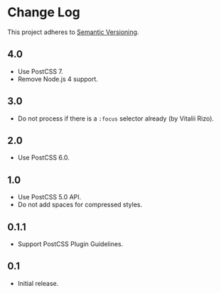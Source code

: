 # Change Log
This project adheres to [Semantic Versioning](http://semver.org/).

## 4.0
* Use PostCSS 7.
* Remove Node.js 4 support.

## 3.0
* Do not process if there is a `:focus` selector already (by Vitalii Rizo).

## 2.0
* Use PostCSS 6.0.

## 1.0
* Use PostCSS 5.0 API.
* Do not add spaces for compressed styles.

## 0.1.1
* Support PostCSS Plugin Guidelines.

## 0.1
* Initial release.
